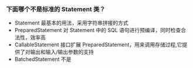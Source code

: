 ### 下面哪个不是标准的 Statement 类？
- Statement 最基本的用法，采用字符串拼接的方式
- PreparedStatement 对 Statement 中的 SQL 语句进行预编译，同时检查合法性，效率高
- CallableStatement 接口扩展 PreparedStatement，用来调用存储过程,它提供了对输出和输入/输出参数的支持
- BatchedStatement  不是
